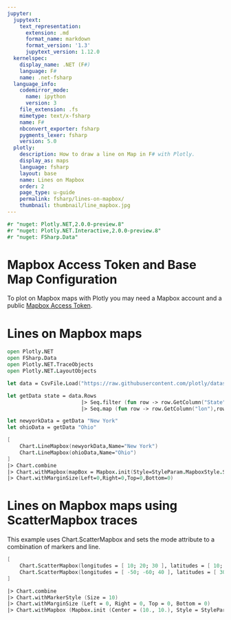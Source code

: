 ```yaml
---
jupyter:
  jupytext:
    text_representation:
      extension: .md
      format_name: markdown
      format_version: '1.3'
      jupytext_version: 1.12.0
  kernelspec:
    display_name: .NET (F#)
    language: F#
    name: .net-fsharp
  language_info:
    codemirror_mode:
      name: ipython
      version: 3
    file_extension: .fs
    mimetype: text/x-fsharp
    name: F#
    nbconvert_exporter: fsharp
    pygments_lexer: fsharp
    version: 5.0
  plotly:
    description: How to draw a line on Map in F# with Plotly.
    display_as: maps
    language: fsharp
    layout: base
    name: Lines on Mapbox
    order: 2
    page_type: u-guide
    permalink: fsharp/lines-on-mapbox/
    thumbnail: thumbnail/line_mapbox.jpg
---
```


```fsharp dotnet_interactive={"language": "fsharp"}
#r "nuget: Plotly.NET,2.0.0-preview.8"
#r "nuget: Plotly.NET.Interactive,2.0.0-preview.8"
#r "nuget: FSharp.Data"
```

# Mapbox Access Token and Base Map Configuration
To plot on Mapbox maps with Plotly you may need a Mapbox account and a public <a href="url" target="https://www.mapbox.com/studio">Mapbox Access Token</a>.


# Lines on Mapbox maps

```fsharp dotnet_interactive={"language": "fsharp"}
open Plotly.NET
open FSharp.Data
open Plotly.NET.TraceObjects
open Plotly.NET.LayoutObjects

let data = CsvFile.Load("https://raw.githubusercontent.com/plotly/datasets/master/us-cities-top-1k.csv")

let getData state = data.Rows 
                        |> Seq.filter (fun row -> row.GetColumn("State") = state)
                        |> Seq.map (fun row -> row.GetColumn("lon"),row.GetColumn("lat"))

let newyorkData = getData "New York"
let ohioData = getData "Ohio"

[
    Chart.LineMapbox(newyorkData,Name="New York")
    Chart.LineMapbox(ohioData,Name="Ohio")
]
|> Chart.combine
|> Chart.withMapbox(mapBox = Mapbox.init(Style=StyleParam.MapboxStyle.StamenTerrain,Center=(-80.,41.),Zoom=3.))
|> Chart.withMarginSize(Left=0,Right=0,Top=0,Bottom=0)

```

# Lines on Mapbox maps using ScatterMapbox traces

This example uses Chart.ScatterMapbox and sets the mode attribute to a combination of markers and line.

```fsharp dotnet_interactive={"language": "fsharp"}
[ 
    Chart.ScatterMapbox(longitudes = [ 10; 20; 30 ], latitudes = [ 10; 20; 30 ], mode = StyleParam.Mode.Lines_Markers)
    Chart.ScatterMapbox(longitudes = [ -50; -60; 40 ], latitudes = [ 30; 10; -20 ], mode = StyleParam.Mode.Lines_Markers) 
]

|> Chart.combine
|> Chart.withMarkerStyle (Size = 10)
|> Chart.withMarginSize (Left = 0, Right = 0, Top = 0, Bottom = 0)
|> Chart.withMapbox (Mapbox.init (Center = (10., 10.), Style = StyleParam.MapboxStyle.StamenTerrain, Zoom = 1.))

```
